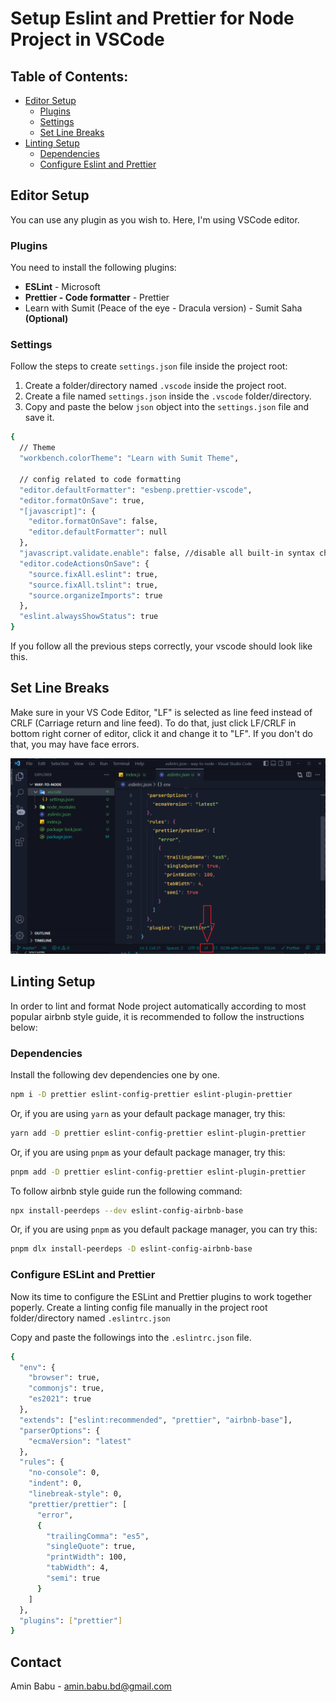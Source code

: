 <!-- Project Title -->

# Setup Eslint and Prettier for Node Project in VSCode

<!-- Table of Contents -->

## Table of Contents:

- [Editor Setup](#editor-setup)
  - [Plugins](#plugins)
  - [Settings](#settings)
  - [Set Line Breaks](#set-line-breaks)
- [Linting Setup](#linting-setup)
  - [Dependencies](#dependencies)
  - [Configure Eslint and Prettier](#configure-eslint-and-prettier)

<!-- Editor Setup -->

## Editor Setup

You can use any plugin as you wish to. Here, I'm using VSCode editor.

### Plugins

You need to install the following plugins:

- **ESLint** - Microsoft
- **Prettier - Code formatter** - Prettier
- Learn with Sumit (Peace of the eye - Dracula version) - Sumit Saha **(Optional)**

### Settings

Follow the steps to create `settings.json` file inside the project root:

1. Create a folder/directory named `.vscode` inside the project root.
2. Create a file named `settings.json` inside the `.vscode` folder/directory.
3. Copy and paste the below `json` object into the `settings.json` file and save it.

```sh
{
  // Theme
  "workbench.colorTheme": "Learn with Sumit Theme",

  // config related to code formatting
  "editor.defaultFormatter": "esbenp.prettier-vscode",
  "editor.formatOnSave": true,
  "[javascript]": {
    "editor.formatOnSave": false,
    "editor.defaultFormatter": null
  },
  "javascript.validate.enable": false, //disable all built-in syntax checking
  "editor.codeActionsOnSave": {
    "source.fixAll.eslint": true,
    "source.fixAll.tslint": true,
    "source.organizeImports": true
  },
  "eslint.alwaysShowStatus": true
}
```

If you follow all the previous steps correctly, your vscode should look like this.

## Set Line Breaks

Make sure in your VS Code Editor, "LF" is selected as line feed instead of CRLF (Carriage return and line feed). To do that, just click LF/CRLF in bottom right corner of editor, click it and change it to "LF". If you don't do that, you may have face errors.

<img src="./assets/line-break-type.png" style="max-width: 100%; height: auto; object-fit: cover;" />

## Linting Setup

In order to lint and format Node project automatically according to most popular airbnb style guide, it is recommended to follow the instructions below:

### Dependencies

Install the following dev dependencies one by one.

```sh
npm i -D prettier eslint-config-prettier eslint-plugin-prettier
```

Or, if you are using `yarn` as your default package manager, try this:

```sh
yarn add -D prettier eslint-config-prettier eslint-plugin-prettier
```

Or, if you are using `pnpm` as your default package manager, try this:

```sh
pnpm add -D prettier eslint-config-prettier eslint-plugin-prettier
```

To follow airbnb style guide run the following command:

```sh
npx install-peerdeps --dev eslint-config-airbnb-base
```

Or, if you are using `pnpm` as you default package manager, you can try this:

```sh
pnpm dlx install-peerdeps -D eslint-config-airbnb-base
```

### Configure ESLint and Prettier

Now its time to configure the ESLint and Prettier plugins to work together poperly. Create a linting config file manually in the project root folder/directory named `.eslintrc.json`

Copy and paste the followings into the `.eslintrc.json` file.

```sh
{
  "env": {
    "browser": true,
    "commonjs": true,
    "es2021": true
  },
  "extends": ["eslint:recommended", "prettier", "airbnb-base"],
  "parserOptions": {
    "ecmaVersion": "latest"
  },
  "rules": {
    "no-console": 0,
    "indent": 0,
    "linebreak-style": 0,
    "prettier/prettier": [
      "error",
      {
        "trailingComma": "es5",
        "singleQuote": true,
        "printWidth": 100,
        "tabWidth": 4,
        "semi": true
      }
    ]
  },
  "plugins": ["prettier"]
}
```

## Contact

Amin Babu - <a href="mailto:amin.babu.bd@gmail.com">amin.babu.bd@gmail.com</a>
